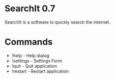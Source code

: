 # SearchIt 0.7

SearchIt is a software to quickly search the internet.

# Commands
- !help - Help dialog
- !settings - Settings Form
- !quit - Quit application
- !restart - Restart application